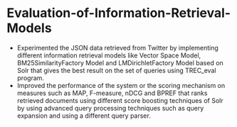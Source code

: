 # Evaluation-of-Information-Retrieval-Models

-	Experimented the JSON data retrieved from Twitter by implementing different information retrieval models like Vector Space Model, BM25SimilarityFactory Model and LMDirichletFactory Model based on Solr that gives the best result on the set of queries using TREC_eval program.
-	Improved the performance of the system or the scoring mechanism on measures such as MAP, F-measure, nDCG and BPREF that ranks retrieved documents using different score boosting techniques of Solr by using advanced query processing techniques such as query expansion and using a different query parser.
